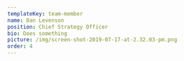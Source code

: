 ```yaml
---
templateKey: team-member
name: Dan Levenson
position: Chief Strategy Officer
bio: Does something
picture: /img/screen-shot-2019-07-17-at-2.32.03-pm.png
order: 4
---
```


